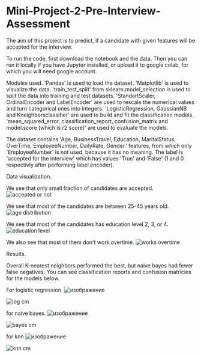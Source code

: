 # Mini-Project-2-Pre-Interview-Assessment

The aim of this project is to predict, if a candidate with given features will be accepted for the interview.

 To run the code, first download the notebook and the data. Then you can run it locally if you have Jupyter installed, or upload it to google colab, for which you will need google account.

 Modules used.
 'Pandas' is used to load the dataset. 'Matplotlib' is used to visualize the data. 'train_test_split' from sklearn.model_selection is used to split the data into training and test datasets. 'StandartScaler, OrdinalEncoder and LabelEncoder' are used to rescale the numerical values and turn categorical ones into integers. 'LogisticRegression, GaussianNB and Kneighborsclassifier' are used to build and fit the classification models. 'mean_squared_error, classification_report, confusion_matrix and model.score (which is r2 score)' are used to evaluate the models.

 The dataset contains 'Age,	BusinessTravel,	Education,	MaritalStatus,	OverTime,	EmployeeNumber,	DailyRate,	Gender.' features, from which only 'EmployeeNumber' is not used, because it has no meaning. The label is 'accepted for the interview' which has values 'True' and 'False' (1 and 0 respectivly after performing label encoder).

 Data visualization.

 We see that only small fraction of candidates are accepted.![accepted or not](https://github.com/SargisArzumanyan/Mini-Project-2-Pre-Interview-Assessment/assets/82839525/377b3a0c-6696-44ab-991f-30844eb4132a)

We see that most of the candidates are between 25-45 years old.![age distribution](https://github.com/SargisArzumanyan/Mini-Project-2-Pre-Interview-Assessment/assets/82839525/cd12fa51-7b34-48ee-95e5-e86b1cefe5bd)

We see that most of the candidates has education level 2, 3, or 4.![education level](https://github.com/SargisArzumanyan/Mini-Project-2-Pre-Interview-Assessment/assets/82839525/271d9227-c37b-4448-b11f-7b6c9636ad62)

We also see that most of them don't work overtime. ![works overtime](https://github.com/SargisArzumanyan/Mini-Project-2-Pre-Interview-Assessment/assets/82839525/d6cbbb98-6b90-4e25-8e5d-da863c5298d5)

Results.

Overall K-nearest neighbors performed the best, but naive bayes had fewer false negatives. You can see classification reports and confusion matricies for the models below.

For logistic regression.
![изображение](https://github.com/SargisArzumanyan/Mini-Project-2-Pre-Interview-Assessment/assets/82839525/00c8cad6-6c3f-4248-a2dc-a91659667e0a)

![log cm](https://github.com/SargisArzumanyan/Mini-Project-2-Pre-Interview-Assessment/assets/82839525/3e4433bb-01a3-475b-91c6-527279381306)

for naive bayes.
![изображение](https://github.com/SargisArzumanyan/Mini-Project-2-Pre-Interview-Assessment/assets/82839525/fbfe2faf-33dc-49a9-b443-9a8e5c97ee91)

![bayes cm](https://github.com/SargisArzumanyan/Mini-Project-2-Pre-Interview-Assessment/assets/82839525/6211775c-39da-4c39-b563-e079739053c6)

for knn
![изображение](https://github.com/SargisArzumanyan/Mini-Project-2-Pre-Interview-Assessment/assets/82839525/603ef020-c65a-4e83-b309-7c10561a8e2d)

![knn cm](https://github.com/SargisArzumanyan/Mini-Project-2-Pre-Interview-Assessment/assets/82839525/5fee2ad2-7d52-4a28-838b-47943f45b80b)

